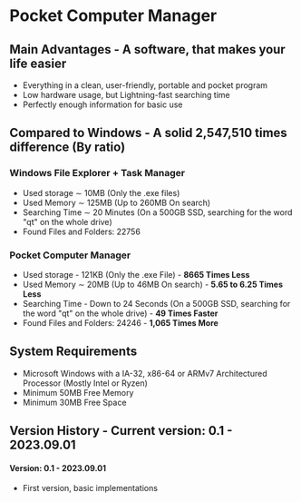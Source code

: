 # Pocket Computer Manager
## Main Advantages - A software, that makes your life easier
- Everything in a clean, user-friendly, portable and pocket program
- Low hardware usage, but Lightning-fast searching time
- Perfectly enough information for basic use
## Compared to Windows - A solid 2,547,510 times difference (By ratio)
### Windows File Explorer + Task Manager
- Used storage ∼ 10MB (Only the .exe files)
- Used Memory  ∼ 125MB (Up to 260MB On search)
- Searching Time ∼ 20 Minutes (On a 500GB SSD, searching for the word "qt" on the whole drive)
- Found Files and Folders: 22756
### Pocket Computer Manager
- Used storage - 121KB (Only the .exe File) - **8665 Times Less**
- Used Memory  ∼ 20MB (Up to 46MB On search) - **5.65 to 6.25 Times Less**
- Searching Time - Down to 24 Seconds (On a 500GB SSD, searching for the word "qt" on the whole drive) - **49 Times Faster**
- Found Files and Folders: 24246 - **1,065 Times More**
## System Requirements
- Microsoft Windows with a IA-32, x86-64 or ARMv7 Architectured Processor (Mostly Intel or Ryzen)
- Minimum 50MB Free Memory
- Minimum 30MB Free Space
## Version History - Current version: 0.1 - 2023.09.01
#### Version: 0.1 - 2023.09.01
  - First version, basic implementations

